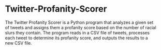 # Twitter-Profanity-Scorer
The Twitter Profanity Scorer is a Python program that analyzes a given set of tweets and assigns them a profanity score based on the number of racial slurs they contain. The program reads in a CSV file of tweets, processes each tweet to determine its profanity score, and outputs the results to a new CSV file.
